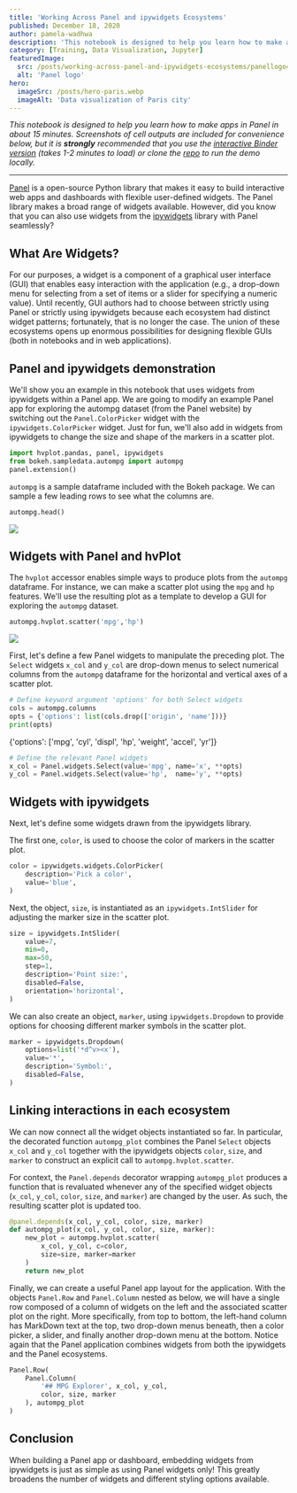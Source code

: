 ```yaml
---
title: 'Working Across Panel and ipywidgets Ecosystems'
published: December 18, 2020
author: pamela-wadhwa
description: 'This notebook is designed to help you learn how to make apps in Panel in about 15 minutes. Screenshots of cell outputs are included for convenience below, but it is strongly recommended that you use the interactive Binder version (takes 1-2 minutes to load) or by cloning the repo and running locally.'
category: [Training, Data Visualization, Jupyter]
featuredImage:
  src: /posts/working-across-panel-and-ipywidgets-ecosystems/panellogo4x3.png
  alt: 'Panel logo'
hero:
  imageSrc: /posts/hero-paris.webp
  imageAlt: 'Data visualization of Paris city'
---
```


_This notebook is designed to help you learn how to make apps in Panel in about
15 minutes. Screenshots of cell outputs are included for convenience below, but
it is **strongly** recommended that you use the
[interactive Binder version][demo binder] (takes 1-2 minutes to load) or 
clone the [repo][demo repo] to run the demo locally._

---

[Panel][panel site] is a open-source Python library that makes it easy to build
interactive web apps and dashboards with flexible user-defined widgets. The
Panel library makes a broad range of widgets available. However, did you know
that you can also use widgets from the [ipywidgets][ipywidgets docs] library
with Panel seamlessly?

## What Are Widgets?

For our purposes, a widget is a component of a graphical user interface (GUI)
that enables easy interaction with the application (e.g., a drop-down menu for
selecting from a set of items or a slider for specifying a numeric value). Until
recently, GUI authors had to choose between strictly using Panel or strictly
using ipywidgets because each ecosystem had distinct widget patterns;
fortunately, that is no longer the case. The union of these ecosystems opens up
enormous possibilities for designing flexible GUIs (both in notebooks and in web
applications).

## Panel and ipywidgets demonstration

We'll show you an example in this notebook that uses widgets from ipywidgets within a Panel app. We are going to modify an example Panel app for exploring the autompg dataset (from the Panel website) by switching out the `Panel.ColorPicker` widget with the `ipywidgets.ColorPicker` widget. Just for fun, we'll also add in widgets from ipywidgets to change the size and shape of the markers in a scatter plot.

```python
import hvplot.pandas, panel, ipywidgets
from bokeh.sampledata.autompg import autompg
panel.extension()
```

`autompg` is a sample dataframe included with the Bokeh package. We can sample a few leading rows to see what the columns are.

```python
autompg.head()
```
![](/posts/working-across-panel-and-ipywidgets-ecosystems/ipywidgets-img-1.png)

## Widgets with Panel and hvPlot

The `hvplot` accessor enables simple ways to produce plots from the `autompg` dataframe. For instance, we can make a scatter plot using the `mpg` and `hp` features. We'll use the resulting plot as a template to develop a GUI for exploring the `autompg` dataset.

```python
autompg.hvplot.scatter('mpg','hp')
```

![](/posts/working-across-panel-and-ipywidgets-ecosystems/ipywidgets-img-2.png)

First, let's define a few Panel widgets to manipulate the preceding plot. The `Select` widgets `x_col` and `y_col` are drop-down menus to select numerical columns from the `autompg` dataframe for the horizontal and vertical axes of a scatter plot.

```python
# Define keyword argument 'options' for both Select widgets
cols = autompg.columns
opts = {'options': list(cols.drop(['origin', 'name']))}
print(opts)
```

{'options': ['mpg', 'cyl', 'displ', 'hp', 'weight', 'accel', 'yr']}

```python
# Define the relevant Panel widgets
x_col = Panel.widgets.Select(value='mpg', name='x', **opts)
y_col = Panel.widgets.Select(value='hp',  name='y', **opts)
```

## Widgets with ipywidgets
Next, let's define some widgets drawn from the ipywidgets library.

The first one, `color`, is used to choose the color of markers in the scatter plot.

```python
color = ipywidgets.widgets.ColorPicker(
    description='Pick a color',
    value='blue',
)
```

Next, the object, `size`, is instantiated as an `ipywidgets.IntSlider` for adjusting the marker size in the scatter plot.

```python
size = ipywidgets.IntSlider(
    value=7,
    min=0,
    max=50,
    step=1,
    description='Point size:',
    disabled=False,
    orientation='horizontal',
)
```

We can also create an object, `marker`, using `ipywidgets.Dropdown` to provide options for choosing different marker symbols in the scatter plot.

```python
marker = ipywidgets.Dropdown(
    options=list('*d^v><x'),
    value='*',
    description='Symbol:',
    disabled=False,
)
```

## Linking interactions in each ecosystem
We can now connect all the widget objects instantiated so far. In particular, the decorated function `autompg_plot` combines the Panel `Select` objects `x_col` and `y_col` together with the ipywidgets objects `color`, `size`, and `marker` to construct an explicit call to `autompg.hvplot.scatter`.

For context, the `Panel.depends` decorator wrapping `autompg_plot` produces a function that is revaluated whenever any of the specified widget objects (`x_col`, `y_col`, `color`, `size`, and `marker`) are changed by the user. As such, the resulting scatter plot is updated too.

```python
@panel.depends(x_col, y_col, color, size, marker)
def autompg_plot(x_col, y_col, color, size, marker):
    new_plot = autompg.hvplot.scatter(
        x_col, y_col, c=color,
        size=size, marker=marker
    )
    return new_plot
```

Finally, we can create a useful Panel app layout for the application. With the objects `Panel.Row` and `Panel.Column` nested as below, we will have a single row composed of a column of widgets on the left and the associated scatter plot on the right. More specifically, from top to bottom, the left-hand column has MarkDown text at the top, two drop-down menus beneath, then a color picker, a slider, and finally another drop-down menu at the bottom. Notice again that the Panel application combines widgets from both the ipywidgets and the Panel ecosystems.

```python
Panel.Row(
    Panel.Column(
        '## MPG Explorer', x_col, y_col,
        color, size, marker
    ), autompg_plot
)
```

## Conclusion

When building a Panel app or dashboard, embedding widgets from ipywidgets is just as simple as using Panel widgets only! This greatly broadens the number of widgets and different styling options available.

[demo binder]: https://mybinder.org/v2/gh/Quansight/panel-ipywidgets/HEAD
[demo repo]: https://github.com/Quansight/panel-ipywidgets
[ipywidgets docs]: https://ipywidgets.readthedocs.io/en/latest/
[panel site]: https://panel.holoviz.org/index.html
